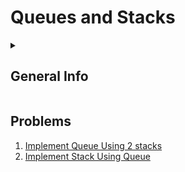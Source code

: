 # Queues and Stacks

<details>
  <summary><h2>General Info</h2></summary>

### Queue

|              | Throws Exception     | Returns special value |
|--------------|:--------------------:|:---------------------:|
| **Insert**   | add(e)               | offer(e)              |
| **Remove**   | remove()             | poll()                |
| **Examine**  | element()            | peek()                |

Also: `isEmpty()`, `size()`

Implementations: _**LinkedList**_, _**PriorityQueue**_

### Stack (class)

Methods: `peek()`, `pop()`, `push(e)`, `isEmpty()`, `size()`

</details>

## Problems

1. [Implement Queue Using 2 stacks](https://github.com/LenarBad/interview-questions/blob/main/queues-stacks/implement-queue-using-two-stacks.java)
2. [Implement Stack Using Queue](https://github.com/LenarBad/interview-questions/blob/main/queues-stacks/implement-stack-using-queue.java)


